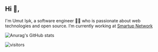 ## Hi 👋, 
I'm Umut Işık, a software engineer 👨‍💻 who is passionate about web technologies and open source. I’m currently working at [Smartup Network](https://smartup.network/)

![Anurag's GitHub stats](https://github-readme-stats.vercel.app/api?username=umutphp&show_icons=true&theme=dark)

![visitors](https://visitor-badge.glitch.me/badge?page_id=umutphp.umutphp)
